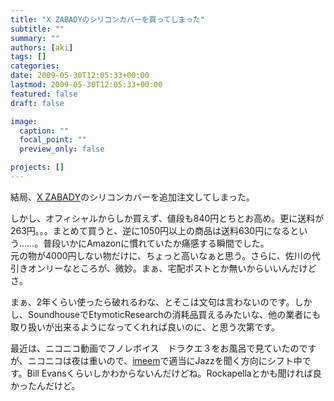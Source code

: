 ```yaml
---
title: "X ZABADYのシリコンカバーを買ってしまった"
subtitle: ""
summary: ""
authors: [aki]
tags: []
categories: 
date: 2009-05-30T12:05:33+00:00
lastmod: 2009-05-30T12:05:33+00:00
featured: false
draft: false

image:
  caption: ""
  focal_point: ""
  preview_only: false

projects: []
---
```

結局、[X ZABADY](http://www.amazon.co.jp/TWINBIRD-AV-J122B-FM%E3%83%A9%E3%82%B8%E3%82%AA%E4%BB%98%E9%98%B2%E6%B0%B4%E3%82%B9%E3%83%94%E3%83%BC%E3%82%AB%E3%83%BC-iPod%E5%AF%BE%E5%BF%9C-ZABADY/dp/B000GDXS78/)のシリコンカバーを追加注文してしまった。

しかし、オフィシャルからしか買えず、値段も840円とちとお高め。更に送料が263円。。。まとめて買うと、逆に1050円以上の商品は送料630円になるという……。普段いかにAmazonに慣れていたか痛感する瞬間でした。  
元の物が4000円しない物だけに、ちょっと高いなぁと思う。さらに、佐川の代引きオンリーなところが、微妙。まぁ、宅配ポストとか無いからいいんだけどさ。

まぁ、2年くらい使ったら破れるわな、とそこは文句は言わないのです。しかし、SoundhouseでEtymoticResearchの消耗品買えるみたいな、他の業者にも取り扱いが出来るようになってくれれば良いのに、と思う次第です。

最近は、ニコニコ動画でフノレボイス　ドラクエ３をお風呂で見ていたのですが、ニコニコは夜は重いので、[imeem](http://www.appbank.net/2009/05/29/iphone-application/27605.php)で適当にJazzを聞く方向にシフト中です。Bill Evansくらいしかわからないんだけどね。Rockapellaとかも聞ければ良かったんだけど。


